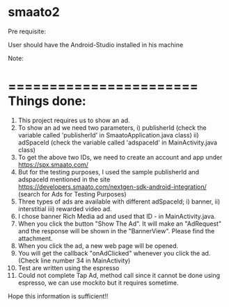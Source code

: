 # smaato2
Pre requisite:

User should have the Android-Studio installed in his machine

Note:

=======================
Things done:
=======================

1. This project requires us to show an ad.
2. To show an ad we need two parameters,
    i) publisherId (check the variable called 'publisherId' in SmaatoApplication.java class)
    ii) adSpaceId (check the variable called 'adspaceId' in MainActivity.java class)
3. To get the above two IDs, we need to create an account and app under https://spx.smaato.com/
4. But for the testing purposes, I used the sample publisherId and adspaceId mentioned in the site https://developers.smaato.com/nextgen-sdk-android-integration/ (search for Ads for Testing Purposes)
5. Three types of ads are available with different adSpaceId;
    i) banner,
   ii) interstitial
   iii) rewarded video ad.
6. I chose banner Rich Media ad and used that ID - in MainActivity.java.
7. When you click the button "Show The Ad". It will make an "AdRequest" and the response will be shown in the "BannerView". Please find the attachment.
8. When you click the ad, a new web page will be opened.
9. You will get the callback "onAdClicked" whenever you click the ad. (Check line number 34 in MainActivity)
10. Test are written using the espresso
11. Could not complete Tap Ad, method call since it cannot be done using espresso, we can use mockito but it requires sometime.

Hope this information is sufficient!!
